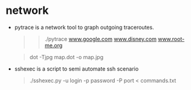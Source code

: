 # network

  * pytrace is a network tool to graph outgoing traceroutes. 
	> > ./pytrace www.google.com www.disney.com www.root-me.org 

	> dot -Tjpg map.dot -o map.jpg

  * sshexec is a script to semi automate ssh scenario

	> ./sshexec.py <hosname> -u login -p password -P port < commands.txt



